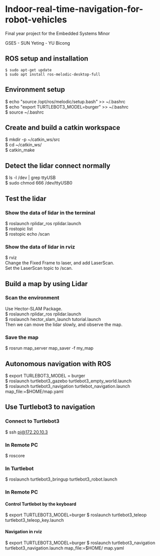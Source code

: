 # Indoor-real-time-navigation-for-robot-vehicles
Final year project for the Embedded Systems Minor

GSE5 - SUN Yeting - YU Bicong
## ROS setup and installation
```
$ sudo apt-get update
$ sudo apt install ros-melodic-desktop-full
```
## Environment setup
$ echo "source /opt/ros/melodic/setup.bash" >> ~/.bashrc  
$ echo "export TURTLEBOT3_MODEL=burger" >> ~/.bashrc  
$ source ~/.bashrc  
##  Create and build a catkin workspace
$ mkdir -p ~/catkin_ws/src  
$ cd ~/catkin_ws/  
$ catkin_make  
## Detect the lidar connect normally
$ ls -l /dev | grep ttyUSB  
$ sudo chmod 666 /dev/ttyUSB0  
## Test the lidar
### Show the data of lidar in the terminal
$ roslaunch rplidar_ros rplidar.launch  
$ rostopic list  
$ rostopic echo /scan
### Show the data of lidar in rviz
$ rviz  
Change the Fixed Frame to laser, and add LaserScan.  
Set the LaserScan topic to /scan.  
## Build a map by using Lidar
### Scan the environment
Use Hector-SLAM Package.  
$ roslaunch rplidar_ros rplidar.launch  
$ roslaunch hector_slam_launch tutorial.launch  
Then we can move the lidar slowly, and observe the map.  
### Save the map
$ rosrun map_server map_saver -f my_map  
## Autonomous navigation with ROS
$ export TURLEBOT3_MODEL = burger  
$ roslaunch turtlebot3_gazebo turtlebot3_empty_world.launch  
$ roslaunch turtlebot3_navigation turtlebot_navigation.launch map_file:=$HOME/map.yaml  
## Use Turtlebot3 to navigation
### Connect to Turtlebot3
$ ssh pi@172.20.10.3  
### In Remote PC
$ roscore
### In Turtlebot
$ roslaunch turtlebot3_bringup turtlebot3_robot.launch  
### In Remote PC
#### Control Turtlebot by the keyboard
$ export TURTLEBOT3_MODEL=burger
$ roslaunch turtlebot3_teleop turtlebot3_teleop_key.launch
#### Navigation in rviz
$ export TURTLEBOT3_MODEL=burger
$ roslaunch turtlebot3_navigation turtlebot3_navigation.launch map_file:=$HOME/ map.yaml
